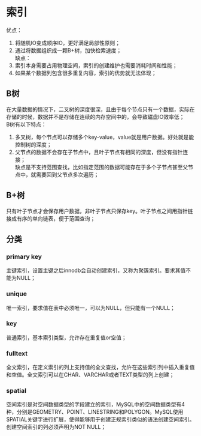 # 索引
优点：  
1. 将随机IO变成顺序IO，更好满足局部性原则；  
2. 通过将数据组织成一颗B+树，加快检索速度；  
缺点：
1. 索引本身需要占用物理空间，索引的创建维护也需要消耗时间和性能；  
2. 如果某个数据列包含很多重复内容，索引的优势就无法体现；  

## B树
在大量数据的情况下，二叉树的深度很深，且由于每个节点只有一个数据，实际在存储的时候，数据并不是存储在连续的内存空间中的，会导致磁盘IO效率低；  
B树有以下特点：
1. 多叉树，每个节点可以存储多个key-value，value就是用户数据。好处就是能控制树的深度；  
2. 父节点的数据不会存在子节点中，且叶子节点有相同的深度，但没有指针连接；  
缺点是不支持范围查找，比如指定范围的数据可能存在于多个子节点甚至父节点中，就需要回到父节点多次遍历；  
## B+树
只有叶子节点才会保存用户数据，非叶子节点只保存key。叶子节点之间用指针链接成有序的单向链表，便于范围查询； 


## 分类
### primary key
主键索引，设置主键之后innodb会自动创建索引，又称为聚簇索引。要求其值不能为NULL；  
### unique
唯一索引，要求值在表中必须唯一，可以为NULL，但只能有一个NULL；  
### key
普通索引，基本索引类型，允许存在重复值or空值；  
### fulltext
全文索引，在定义索引的列上支持值的全文查找，允许在这些索引列中插入重复值和空值。全文索引可以在CHAR、VARCHAR或者TEXT类型的列上创建；  
### spatial
空间索引是对空间数据类型的字段建立的索引，MySQL中的空间数据类型有4种，分别是GEOMETRY、POINT、LINESTRING和POLYGON。MySQL使用SPATIAL关键字进行扩展，使得能够用于创建正规索引类似的语法创建空间索引。创建空间索引的列必须声明为NOT NULL；  
